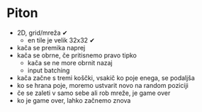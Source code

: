 # Piton

- 2D, grid/mreža ✔
    - en tile je velik 32x32 ✔
- kača se premika naprej
- kača se obrne, če pritisnemo pravo tipko
    - kača se ne more obrnit nazaj
    - input batching
- kača začne s tremi koščki, vsakič ko poje enega, se podaljša
- ko se hrana poje, moremo ustvarit novo na random poziciji
- če se zaleti v samo sebe ali rob mreže, je game over
- ko je game over, lahko začnemo znova
